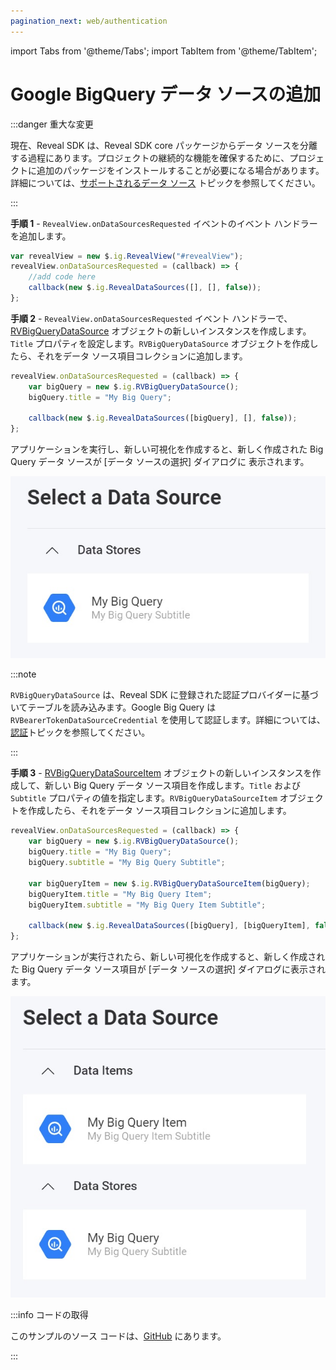 ```yaml
---
pagination_next: web/authentication
---
```


import Tabs from '@theme/Tabs';
import TabItem from '@theme/TabItem';

# Google BigQuery データ ソースの追加

:::danger 重大な変更

現在、Reveal SDK は、Reveal SDK core パッケージからデータ ソースを分離する過程にあります。プロジェクトの継続的な機能を確保するために、プロジェクトに追加のパッケージをインストールすることが必要になる場合があります。詳細については、[サポートされるデータ ソース](web/datasources.md#サポートされるデータ-ソース) トピックを参照してください。

:::

**手順 1** - `RevealView.onDataSourcesRequested` イベントのイベント ハンドラーを追加します。

```js
var revealView = new $.ig.RevealView("#revealView");
revealView.onDataSourcesRequested = (callback) => {
    //add code here
    callback(new $.ig.RevealDataSources([], [], false));
};
```

**手順 2** - `RevealView.onDataSourcesRequested` イベント ハンドラーで、[RVBigQueryDataSource](https://help.revealbi.io/api/javascript/latest/classes/rvbigquerydatasource.html) オブジェクトの新しいインスタンスを作成します。`Title` プロパティを設定します。`RVBigQueryDataSource` オブジェクトを作成したら、それをデータ ソース項目コレクションに追加します。

```js
revealView.onDataSourcesRequested = (callback) => {
    var bigQuery = new $.ig.RVBigQueryDataSource();
    bigQuery.title = "My Big Query";

    callback(new $.ig.RevealDataSources([bigQuery], [], false));
};
```
アプリケーションを実行し、新しい可視化を作成すると、新しく作成された Big Query データ ソースが [データ ソースの選択] ダイアログに 表示されます。

![](images/big-query-data-source.jpg)

:::note

`RVBigQueryDataSource` は、Reveal SDK に登録された認証プロバイダーに基づいてテーブルを読み込みます。Google Big Query は `RVBearerTokenDataSourceCredential` を使用して認証します。詳細については、[認証](../authentication.md#ベアラー-トークン認証)トピックを参照してください。

:::

**手順 3** - [RVBigQueryDataSourceItem](https://help.revealbi.io/api/javascript/latest/classes/rvbigquerydatasourceitem.html) オブジェクトの新しいインスタンスを作成して、新しい Big Query データ ソース項目を作成します。`Title` および `Subtitle` プロパティの値を指定します。`RVBigQueryDataSourceItem` オブジェクトを作成したら、それをデータ ソース項目コレクションに追加します。

```js
revealView.onDataSourcesRequested = (callback) => {
    var bigQuery = new $.ig.RVBigQueryDataSource();
    bigQuery.title = "My Big Query";
    bigQuery.subtitle = "My Big Query Subtitle";

    var bigQueryItem = new $.ig.RVBigQueryDataSourceItem(bigQuery);
    bigQueryItem.title = "My Big Query Item";
    bigQueryItem.subtitle = "My Big Query Item Subtitle";         

    callback(new $.ig.RevealDataSources([bigQuery], [bigQueryItem], false));
};
```

アプリケーションが実行されたら、新しい可視化を作成すると、新しく作成された Big Query データ ソース項目が [データ ソースの選択] ダイアログに表示されます。

![](images/big-query-data-source-item.jpg)


:::info コードの取得

このサンプルのソース コードは、[GitHub](https://github.com/RevealBi/sdk-samples-javascript/tree/main/DataSources/BigQuery-ServiceAccount) にあります。

:::
